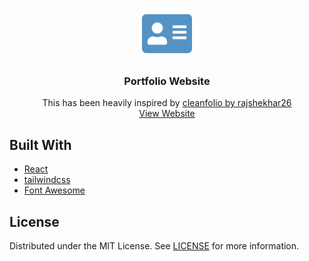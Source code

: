 <br/>
<p align="center">
  <a href="https://github.com/beyenilmez/portfolio-website">
    <img src="public\logo192.png" alt="Logo" width="80" height="80">
  </a>

  <h3 align="center">Portfolio Website</h3>

  <p align="center">
    This has been heavily inspired by
    <a href="https://github.com/rajshekhar26/cleanfolio" target="_blank">
    cleanfolio by rajshekhar26
    </a>
    <br/>
    <a href="https://bedirhanyenilmez.com" target="_blank">View Website</a>
  </p>
</p>

## Built With

- [React](https://react.dev/)
- [tailwindcss](https://tailwindcss.com/)
- [Font Awesome](https://fontawesome.com/)

## License

Distributed under the MIT License. See [LICENSE](https://github.com/beyenilmez/gradeful/blob/main/LICENSE) for more information.
